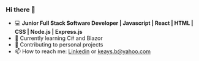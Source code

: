 ### Hi there 👋

* 💻 **Junior Full Stack Software Developer | Javascript | React | HTML | CSS | Node.js | Express.js**
* 💫 Currently learning C# and Blazor
* 🔭 Contributing to personal projects
* 📫 How to reach me: [Linkedin](https://www.linkedin.com/in/bill-keays/) or keays.b@yahoo.com
<!--
**keaysb/keaysb** is a ✨ _special_ ✨ repository because its `README.md` (this file) appears on your GitHub profile.

Here are some ideas to get you started:

- 🔭 I’m currently working on ...
- 🌱 I’m currently learning ...
- 👯 I’m looking to collaborate on ...
- 🤔 I’m looking for help with ...
- 💬 Ask me about ...
- 📫 How to reach me: ...
- 😄 Pronouns: ...
- ⚡ Fun fact: ...
-->
